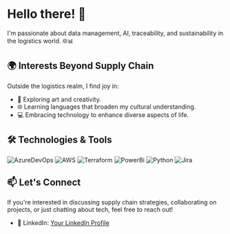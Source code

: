 # Hello there! 👋

I'm passionate about data management, AI, traceability, and sustainability in the logistics world. 🌐📊

## 🌍 Interests Beyond Supply Chain

Outside the logistics realm, I find joy in:
- 🎨 Exploring art and creativity.
- 🌐 Learning languages that broaden my cultural understanding.
- 💻 Embracing technology to enhance diverse aspects of life.

## 🛠️ Technologies & Tools

![AzureDevOps](https://img.shields.io/badge/-AzureDevOps-4479A1?style=flat-square&logo=AzureDevops&logoColor=white) ![AWS](https://img.shields.io/badge/-AWS-4479A1?style=flat-square&logo=AWS&logoColor=white) ![Terraform](https://img.shields.io/badge/-Terraform-4479A1?style=flat-square&logo=terraform&logoColor=white) ![PowerBi](https://img.shields.io/badge/-PowerBi-E97627?style=flat-square&logo=powerbi&logoColor=white) ![Python](https://img.shields.io/badge/-Python-3776AB?style=flat-square&logo=python&logoColor=white) ![Jira](https://img.shields.io/badge/-Jira-4479A1?style=flat-square&logo=jira&logoColor=white)

## 📫 Let's Connect

If you're interested in discussing supply chain strategies, collaborating on projects, or just chatting about tech, feel free to reach out!
- 💼 LinkedIn: [Your LinkedIn Profile]([https://www.linkedin.com/in/your-linkedin/](https://www.linkedin.com/in/susana-tilano-/))

